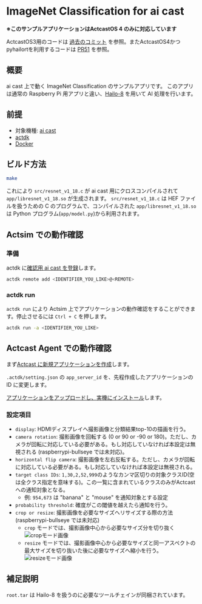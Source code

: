 # ImageNet Classification for ai cast

**※このサンプルアプリケーションはActcastOS 4 のみに対応しています**

ActcastOS3用のコードは [過去のコミット](https://github.com/Idein/actcast-app-examples/tree/073053e657d81393094461743182927f607beb84/imagenet-classification-for-aicast) を参照。またActcastOS4かつpyhailortを利用するコードは [PR51](https://github.com/Idein/actcast-app-examples/pull/51) を参照。

## 概要

ai cast 上で動く ImageNet Classification のサンプルアプリです。
このアプリは通常の Raspberry Pi 用アプリと違い、[Hailo-8](https://hailo.ai/products/ai-accelerators/hailo-8-m2-ai-acceleration-module/) を用いて AI 処理を行います。

## 前提

- 対象機種: [ai cast](https://www.idein.jp/ja/news/230208-aicast-release)
- [actdk](https://actcast.io/docs/ja/ForVendor/ApplicationDevelopment/GettingStarted/ActDK/)
- [Docker](https://www.docker.com/)

## ビルド方法

```bash
make
```

これにより `src/resnet_v1_18.c` が ai cast 用にクロスコンパイルされて `app/libresnet_v1_18.so` が生成されます。
`src/resnet_v1_18.c` は HEF ファイルを扱うための C のプログラムで、コンパイルされた `app/libresnet_v1_18.so` は Python プログラム(`app/model.py`)から利用されます。

## Actsim での動作確認

### 準備

actdk に[確認用 ai cast を登録](https://actcast.io/docs/ja/ForVendor/ApplicationDevelopment/GettingStarted/TestInLocalDevice/#%e7%a2%ba%e8%aa%8d%e7%94%a8-raspberry-pi-%e3%81%ae%e7%99%bb%e9%8c%b2)します。

```bash
actdk remote add <IDENTIFIER_YOU_LIKE>@<REMOTE>
```

### actdk run

`actdk run` により Actsim 上でアプリケーションの動作確認をすることができます。停止させるには `Ctrl + C` を押します。

```bash
actdk run -a <IDENTIFIER_YOU_LIKE>
```

## Actcast Agent での動作確認

まず[Actcast に新規アプリケーションを作成](https://actcast.io/docs/ja/ForVendor/ApplicationDevelopment/GettingStarted/CreateProject/)します。

`.actdk/setting.json` の `app_server_id` を、先程作成したアプリケーションの ID に変更します。

[アプリケーションをアップロードし、実機にインストール](https://actcast.io/docs/ja/ForVendor/ApplicationDevelopment/GettingStarted/TestViaActcast/)します。

### 設定項目

* `display`: HDMIディスプレイへ撮影画像と分類結果top-10の描画を行う。
* `camera rotation`: 撮影画像を回転する (0 or 90 or -90 or 180)。ただし、カメラが回転に対応している必要がある。もし対応していなければ本設定は無視される (raspberrypi-bullseye では未対応)。
* `horizontal flip camera`: 撮影画像を左右反転する。ただし、カメラが回転に対応している必要がある。もし対応していなければ本設定は無視される。
* `target class IDs`: `1,30,2,52,999`のようなカンマ区切りの対象クラスID(空は全クラス指定を意味する)。この一覧に含まれているクラスのみがActcastへの通知対象となる。
    * 例: `954,673` は "banana" と "mouse" を通知対象とする設定
* `probability threshold`: 確度がこの閾値を越えたら通知を行う。
* `crop or resize`: 撮影画像を必要なサイズへリサイズする際の方法 (raspberrypi-bullseye では未対応)
    * `crop` モードでは、撮影画像中心から必要なサイズ分を切り抜く
      ![cropモード画像](https://actcast-app-readme-static.s3-ap-northeast-1.amazonaws.com/common/resizing_method/resizing_method-crop.svg?versionId=11frKZkF.1KGGzYBJWhg4TdqeUTEIw0i "cropモード")
    * `resize` モードでは、撮影画像中心から必要なサイズと同一アスペクトの最大サイズを切り抜いた後に必要なサイズへ縮小を行う。
      ![resizeモード画像](https://actcast-app-readme-static.s3-ap-northeast-1.amazonaws.com/common/resizing_method/resizing_method-resize.svg?versionId=YxE5ZC5YHJOeEY2D8l2ospJhDArrKo2y "resizeモード")


## 補足説明

`root.tar` は Hailo-8 を扱うのに必要なツールチェインが同梱されています。
